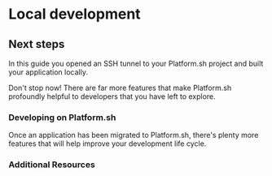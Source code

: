 # Local development

## Next steps

In this guide you opened an SSH tunnel to your Platform.sh project and built your application locally.

Don't stop now! There are far more features that make Platform.sh profoundly helpful to developers that you have left to explore.

### Developing on Platform.sh

Once an application has been migrated to Platform.sh, there's plenty more features that will help improve your development life cycle.

<div id = "dev-envs"></div>

<script>
    var descTitle = "Development environments";
    var descDesc = "Activate development branches and test new features before merging into production";
    var descPath = getPathObj("/gettingstarted/dev-environments.html", descTitle, descDesc);
    var descButton = {type: "descriptive", path: descPath, div: "dev-envs"};
    makeButton(descButton);
</script>

### Additional Resources

<div id = "steps"></div>

<script>
    var descTitle = "Next steps";
    var descDesc = "Set up domains to take your application live, configure external integrations to GitHub, and more!";
    var descPath = getPathObj("/gettingstarted/next-steps.html", descTitle, descDesc);
    var descButton = {type: "descriptive", path: descPath, div: "steps"};
    makeButton(descButton);
</script>

<div id = "community"></div>

<script>
    var descTitle = "Platform.sh Community";
    var descDesc = "Check out how-tos, tutorials, and get help for your questions about Platform.sh.";
    var descPath = getPathObj("https://community.platform.sh/", descTitle, descDesc);
    var descButton = {type: "descriptive", path: descPath, div: "community"};
    makeButton(descButton);
</script>

<div id = "blog"></div>

<script>
    var descTitle = "Platform.sh Blog";
    var descDesc = "Read news and how-to posts all about working with Platform.sh.";
    var descPath = getPathObj("https://platform.sh/blog/", descTitle, descDesc);
    var descButton = {type: "descriptive", path: descPath, div: "blog"};
    makeButton(descButton);
</script>

<div id = "buttons"></div>

<script>
$(document).ready(function(){
  var navButtons = {type: "navigation", prev: getPathObj("prev"), div: "buttons"};
  makeButton(navButtons);
});
</script>
